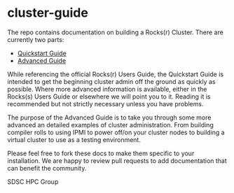 # cluster-guide

The repo contains documentation on building a Rocks(r) Cluster. There are currently two parts:

- [Quickstart Guide](quickstart/)
- [Advanced Guide](advanced/)

While referencing the official Rocks(r) Users Guide, the Quickstart Guide is intended to get the
beginning cluster admin off the ground as quickly as possible. Where more advanced information is
available, either in the Rocks(s) Users Guide or elsewhere we will point you to it. Reading it is
recommended but not strictly necessary unless you have problems.

The purpose of the Advanced Guide is to take you through some more advanced an detailed examples
of cluster administration. From building compiler rolls to using IPMI to power off/on your cluster
nodes to building a virtual cluster to use as a testing environment.

Please feel free to fork these docs to make them specific to your installation. We are happy to
review pull requests to add documentation that can benefit the community.

SDSC HPC Group

